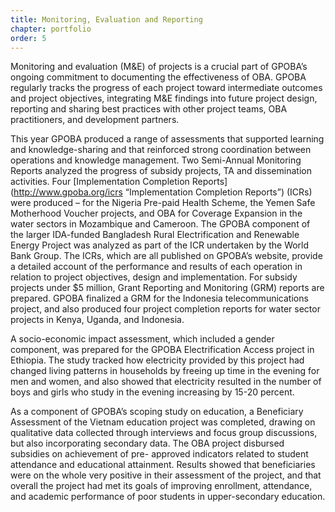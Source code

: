```yaml
---
title: Monitoring, Evaluation and Reporting
chapter: portfolio
order: 5
---
```


Monitoring and evaluation (M&E) of projects is a crucial part of GPOBA’s ongoing commitment to documenting the effectiveness of OBA. GPOBA regularly tracks the progress of each project toward intermediate outcomes and project objectives, integrating M&E findings into future project design, reporting and sharing best practices with other project teams, OBA practitioners, and development partners.

This year GPOBA produced a range of assessments that supported learning and knowledge-sharing and that reinforced strong coordination between operations and knowledge management. Two Semi-Annual Monitoring Reports analyzed the progress of subsidy projects, TA and dissemination activities. Four [Implementation Completion Reports](http://www.gpoba.org/icrs “Implementation Completion Reports”) (ICRs) were produced – for the Nigeria Pre-paid Health Scheme, the Yemen Safe Motherhood Voucher projects, and OBA for Coverage Expansion in the water sectors in Mozambique and Cameroon. The GPOBA component of the larger IDA-funded Bangladesh Rural Electrification and Renewable Energy Project was analyzed as part of the ICR undertaken by the World Bank Group. The ICRs, which are all published on GPOBA’s website, provide a detailed account of the performance and results of each operation in relation to project objectives, design and implementation. For subsidy projects under $5 million, Grant Reporting and Monitoring (GRM) reports are prepared. GPOBA finalized a GRM for the Indonesia telecommunications project, and also produced four project completion reports for water sector projects in Kenya, Uganda, and Indonesia.

A socio-economic impact assessment, which included a gender component, was prepared for the GPOBA Electrification Access project in Ethiopia. The study tracked how electricity provided by this project had changed living patterns in households by freeing up time in the evening for men and women, and also showed that electricity resulted in the number of boys and girls who study in the evening increasing by 15-20 percent.

As a component of GPOBA’s scoping study on education, a Beneficiary Assessment of the Vietnam education project was completed, drawing on qualitative data collected through interviews and focus group discussions, but also incorporating secondary data. The OBA project disbursed subsidies on achievement of pre- approved indicators related to student attendance and educational attainment. Results showed that beneficiaries were on the whole very positive in their assessment of the project, and that overall the project had met its goals of improving enrollment, attendance, and academic performance of poor students in upper-secondary education.